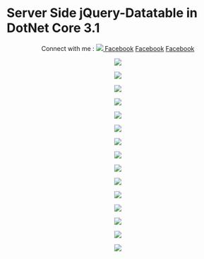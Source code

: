 
<p align="center">
  <h1>Server Side jQuery-Datatable in DotNet Core 3.1</h1>
</p>

<p align="center">
  Connect with me :
  <a href="www.facebook.com/aminur6264" target="_blank">
	<img src="images/upwork.png">
  </a>
  <a href="www.facebook.com/aminur6264" target="_blank">Facebook</a>
  <a href="www.facebook.com/aminur6264" target="_blank">Facebook</a>
  <a href="www.facebook.com/aminur6264" target="_blank">Facebook</a>
</p>


<p align="center">
  <img src="images/1.png">
</p>
<p align="center">
  <img src="images/2.png">
</p>
<p align="center">
  <img src="images/3.png">
</p>
<p align="center">
  <img src="images/4.png">
</p>
<p align="center">
  <img src="images/5.png">
</p>
<p align="center">
  <img src="images/6.png">
</p>
<p align="center">
  <img src="images/7.png">
</p>
<p align="center">
  <img src="images/8.png">
</p>
<p align="center">
  <img src="images/9.png">
</p>
<p align="center">
  <img src="images/10.png">
</p>
<p align="center">
  <img src="images/11.png">
</p>
<p align="center">
  <img src="images/12.png">
</p>
<p align="center">
  <img src="images/13.png">
</p>
<p align="center">
  <img src="images/14.png">
</p>
<p align="center">
  <img src="images/15.png">
</p>

